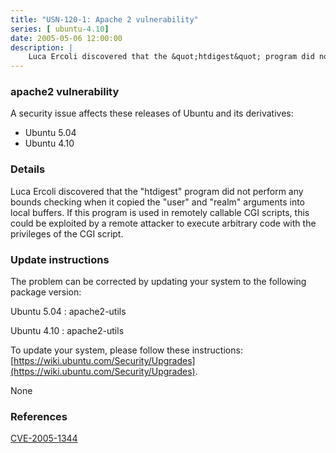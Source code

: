 ```yaml
---
title: "USN-120-1: Apache 2 vulnerability"
series: [ ubuntu-4.10]
date: 2005-05-06 12:00:00
description: |
    Luca Ercoli discovered that the &quot;htdigest&quot; program did not perform any bounds checking when it copied the &quot;user&quot; and &quot;realm&quot; arguments into local buffers. If this program is used in remotely callable CGI scripts, this could be exploited by a remote attacker to execute arbitrary code with the privileges of the CGI script.
--- 
```

 
 


### apache2 vulnerability

A security issue affects these releases of Ubuntu and its derivatives:

* Ubuntu 5.04
* Ubuntu 4.10

### Details

Luca Ercoli discovered that the &quot;htdigest&quot; program did not perform any bounds checking when it copied the &quot;user&quot; and &quot;realm&quot; arguments into local buffers. If this program is used in remotely callable CGI scripts, this could be exploited by a remote attacker to execute arbitrary code with the privileges of the CGI script.

### Update instructions

The problem can be corrected by updating your system to the following package version:

Ubuntu 5.04
 : apache2-utils 

Ubuntu 4.10
 : apache2-utils 

To update your system, please follow these instructions: [https://wiki.ubuntu.com/Security/Upgrades](https://wiki.ubuntu.com/Security/Upgrades).

None

### References

 
 [CVE-2005-1344](http://people.ubuntu.com/~ubuntu-security/cve/CVE-2005-1344)
 

